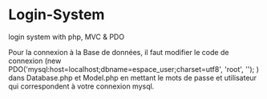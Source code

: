 # Login-System
login system with php, MVC &amp; PDO 
 
  Pour la connexion à la Base de données, il faut modifier le code de connexion (new PDO('mysql:host=localhost;dbname=espace_user;charset=utf8', 'root', ''); ) dans Database.php et Model.php en mettant le mots de passe et utilisateur qui correspondent à votre connexion mysql.
